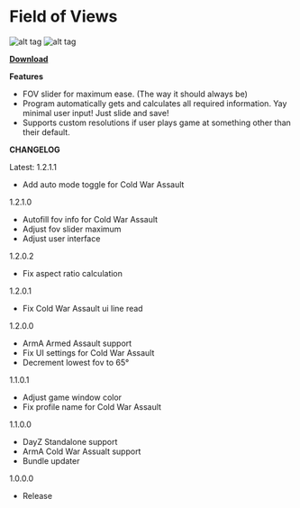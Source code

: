 # Field of Views

![alt tag](http://i.imgur.com/TiOgsy3.png)  ![alt tag](http://i.imgur.com/PYKDe3D.png)


[**Download**](https://github.com/rex706/ArmA-FOV-Changer/releases/download/v1.2.1.1/Field.of.Views.zip)

**Features**

* FOV slider for maximum ease. (The way it should always be)
* Program automatically gets and calculates all required information. Yay minimal user input! Just slide and save!
* Supports custom resolutions if user plays game at something other than their default.


**CHANGELOG**

Latest: 1.2.1.1

* Add auto mode toggle for Cold War Assault

1.2.1.0

* Autofill fov info for Cold War Assault
* Adjust fov slider maximum
* Adjust user interface

1.2.0.2

* Fix aspect ratio calculation

1.2.0.1

* Fix Cold War Assault ui line read

1.2.0.0

* ArmA Armed Assault support
* Fix UI settings for Cold War Assault
* Decrement lowest fov to 65°

1.1.0.1

* Adjust game window color
* Fix profile name for Cold War Assault

1.1.0.0

* DayZ Standalone support
* ArmA Cold War Assualt support
* Bundle updater

1.0.0.0

* Release
